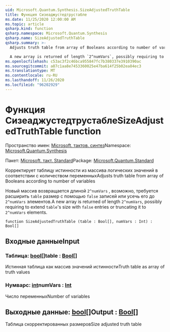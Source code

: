 ```yaml
---
uid: Microsoft.Quantum.Synthesis.SizeAdjustedTruthTable
title: Функция Сизеаджустедтрустабле
ms.date: 11/25/2020 12:00:00 AM
ms.topic: article
qsharp.kind: function
qsharp.namespace: Microsoft.Quantum.Synthesis
qsharp.name: SizeAdjustedTruthTable
qsharp.summary: >-
  Adjusts truth table from array of Booleans according to number of variables

  A new array is returned of length `2^numVars`, possibly requiring to extend `table`'s size with `false` entries or truncating it to `2^numVars` elements.
ms.openlocfilehash: c53ac3f2c46bca955847fc7b380337e3910390ac
ms.sourcegitcommit: a87c1aa8e7453360025e47ba614f25b02ea84ec3
ms.translationtype: MT
ms.contentlocale: ru-RU
ms.lasthandoff: 11/26/2020
ms.locfileid: "96202929"
---
```

# <a name="sizeadjustedtruthtable-function"></a><span data-ttu-id="cc1a4-102">Функция Сизеаджустедтрустабле</span><span class="sxs-lookup"><span data-stu-id="cc1a4-102">SizeAdjustedTruthTable function</span></span>

<span data-ttu-id="cc1a4-103">Пространство имен: [Microsoft. тактов. синтез](xref:Microsoft.Quantum.Synthesis)</span><span class="sxs-lookup"><span data-stu-id="cc1a4-103">Namespace: [Microsoft.Quantum.Synthesis](xref:Microsoft.Quantum.Synthesis)</span></span>

<span data-ttu-id="cc1a4-104">Пакет: [Microsoft. такт. Standard](https://nuget.org/packages/Microsoft.Quantum.Standard)</span><span class="sxs-lookup"><span data-stu-id="cc1a4-104">Package: [Microsoft.Quantum.Standard](https://nuget.org/packages/Microsoft.Quantum.Standard)</span></span>


<span data-ttu-id="cc1a4-105">Корректирует таблицу истинности из массива логических значений в соответствии с количеством переменных</span><span class="sxs-lookup"><span data-stu-id="cc1a4-105">Adjusts truth table from array of Booleans according to number of variables</span></span>

<span data-ttu-id="cc1a4-106">Новый массив возвращается длиной `2^numVars` , возможно, требуется расширить `table` размер с помощью `false` записей или усечь его до `2^numVars` элементов.</span><span class="sxs-lookup"><span data-stu-id="cc1a4-106">A new array is returned of length `2^numVars`, possibly requiring to extend `table`'s size with `false` entries or truncating it to `2^numVars` elements.</span></span>

```qsharp
function SizeAdjustedTruthTable (table : Bool[], numVars : Int) : Bool[]
```


## <a name="input"></a><span data-ttu-id="cc1a4-107">Входные данные</span><span class="sxs-lookup"><span data-stu-id="cc1a4-107">Input</span></span>

### <a name="table--bool"></a><span data-ttu-id="cc1a4-108">Таблица: [bool](xref:microsoft.quantum.lang-ref.bool)[]</span><span class="sxs-lookup"><span data-stu-id="cc1a4-108">table : [Bool](xref:microsoft.quantum.lang-ref.bool)[]</span></span>

<span data-ttu-id="cc1a4-109">Истинная таблица как массив значений истинности</span><span class="sxs-lookup"><span data-stu-id="cc1a4-109">Truth table as array of truth values</span></span>


### <a name="numvars--int"></a><span data-ttu-id="cc1a4-110">Нумварс: [int](xref:microsoft.quantum.lang-ref.int)</span><span class="sxs-lookup"><span data-stu-id="cc1a4-110">numVars : [Int](xref:microsoft.quantum.lang-ref.int)</span></span>

<span data-ttu-id="cc1a4-111">Число переменных</span><span class="sxs-lookup"><span data-stu-id="cc1a4-111">Number of variables</span></span>



## <a name="output--bool"></a><span data-ttu-id="cc1a4-112">Выходные данные: [bool](xref:microsoft.quantum.lang-ref.bool)[]</span><span class="sxs-lookup"><span data-stu-id="cc1a4-112">Output : [Bool](xref:microsoft.quantum.lang-ref.bool)[]</span></span>

<span data-ttu-id="cc1a4-113">Таблица скорректированных размеров</span><span class="sxs-lookup"><span data-stu-id="cc1a4-113">Size adjusted truth table</span></span>